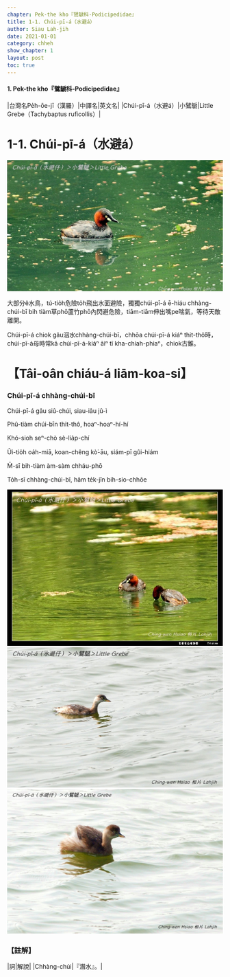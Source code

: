```yaml
---
chapter: Pek-the kho『鷿鷈科-Podicipedidae』
title: 1-1. Chúi-pī-á（水避á）
author: Siau Lah-jih
date: 2021-01-01
category: chheh
show_chapter: 1
layout: post
toc: true
---
```


#### 1. Pek-the kho『鷿鷈科-Podicipedidae』

|台灣名Pe̍h-ōe-jī（漢羅）|中譯名|英文名|
|Chúi-pī-á（水避á）|小鷿鷈|Little Grebe（Tachybaptus ruficollis）|


# 1-1. Chúi-pī-á（水避á）

![](../too5/01/1-1-2.水避仔.jpg)

大部分ê水鳥，tú-tio̍h危險to̍h飛出水面避險，獨獨chúi-pī-á ē-hiáu chhàng-chúi-bī bih tiàm草phō蘆竹phō內閃避危險，tiām-tiām伸出嘴pe喘氣，等待天敵離開。

Chúi-pī-á chiok gâu泅水chhàng-chúi-bī，chhōa chúi-pī-á kiáⁿ thit-thô時，chúi-pī-á母時常kā chúi-pī-á-kiáⁿ āiⁿ tī kha-chiah-phiaⁿ，chiok古錐。

# 【Tâi-oân chiáu-á liām-koa-si】

### **Chúi-pī-á chhàng-chúi-bī**

Chúi-pī-á gâu siû-chúi, siau-iâu jû-ì

Phû-tiàm chúi-bīn thit-thô, 
hoaⁿ-hoaⁿ-hí-hí

Khó-sioh seⁿ-chò sè-lia̍p-chí

Ūi-tio̍h oa̍h-miā, koan-chêng kò͘-āu, siám-pī gûi-hiám

M̄-sī bih-tiàm àm-sàm chháu-phō

To̍h-sī chhàng-chúi-bī, hām te̍k-jîn bih-sio-chhōe

![](../too5/01/1-1-1.水避仔.jpg)
![](../too5/01/1-1-3.水避仔.jpg)
![](../too5/01/1-1-4.水避仔.jpg)

### 【註解】

|詞|解說|
|Chhàng-chúi|『潛水』。|